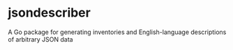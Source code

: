 # jsondescriber
A Go package for generating inventories and English-language descriptions of arbitrary JSON data

